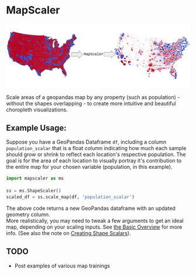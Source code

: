 # MapScaler
![Example visualization](/images/header.png)

Scale areas of a geopandas map by any property (such as population) - without the shapes overlapping - to create more intuitive and beautiful choropleth visualizations.


## Example Usage:
Suppose you have a GeoPandas Dataframe `df`, including a column `population_scalar` that is a float column indicating how much each sample should grow or shrink to reflect each location's respective population. The goal is for the area of each location to visually portray it's contribution to the entire map for your chosen variable (population, in this example).     
```python
import mapscaler as ms

ss = ms.ShapeScaler()
scaled_df = ss.scale_map(df, 'population_scalar')
```
The above code returns a new GeoPandas dataframe with an updated geometry column.     
More realistically, you may need to tweak a few arguments to get an ideal map, depending on your scaling inputs. See [the Basic Overview](Overview.md) for more info. (See also the note on [Creating Shape Scalars](CreatingShapeScalars.md)).    

## TODO
- Post examples of various map trainings
